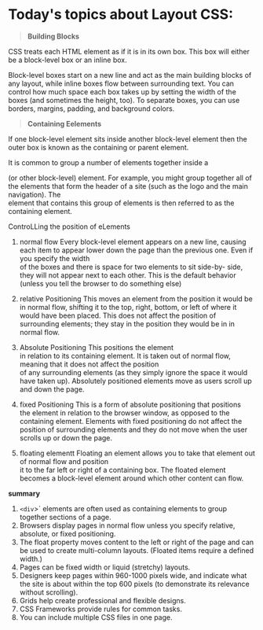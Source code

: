 




# Today's topics about Layout CSS:
 

>  **Building Blocks**

 CSS treats each HTML element as if it is in its own box. This box will either be a block-level box or an inline box.

Block-level boxes start on a new line and act as the main building blocks of any layout, while inline boxes flow between surrounding text. You can control how much space each box takes up by setting the width of the boxes (and sometimes the height, too). To separate boxes, you can use borders, margins, padding, and background colors.

> **Containing Eelements**

If one block-level element sits inside another block-level element then the outer box is known as the containing or parent element.

It is common to group a number of elements together inside a <div> (or other block-level) element. For example, you might group together all of the elements that form the header of a site (such as the logo and the main navigation). The <div> element that contains this group of elements is then referred to as the containing element.

ControLLing the position of eLements
1. normal flow
Every block-level element appears on a new line, causing each item to appear lower down the page than the previous one. Even if you specify the width  
of the boxes and there is space for two elements to sit side-by- side, they will not appear next to each other. This is the default behavior (unless you tell the browser to do something else)

2. relative Positioning
This moves an element from the position it would be in normal flow, shifting it to the top, right, bottom, or left of where it would have been placed. This does not affect the position of surrounding elements; they stay in the position they would be in in normal flow.

3. Absolute Positioning
This positions the element  
in relation to its containing element. It is taken out of normal flow, meaning that it does not affect the position  
of any surrounding elements (as they simply ignore the space it would have taken up). Absolutely positioned elements move as users scroll up and down the page.

4. fixed Positioning
This is a form of absolute positioning that positions  
the element in relation to the browser window, as opposed to the containing element. Elements with fixed positioning do not affect the position of surrounding elements and they do not move when the user scrolls up or down the page.
5. floating elementt
Floating an element allows you to take that element out  
of normal flow and position  
it to the far left or right of a containing box. The floated element becomes a block-level element around which other content can flow.


 **summary**
 1.  `<div`>` elements are often used as containing elements to group together sections of a page.
8.  Browsers display pages in normal flow unless you specify relative, absolute, or fixed positioning.
9. The float property moves content to the left or right of the page and can be used to create multi-column layouts. (Floated items require a defined width.)
10. Pages can be fixed width or liquid (stretchy) layouts.
11. Designers keep pages within 960-1000 pixels wide, and indicate what the site is about within the top 600 pixels (to demonstrate its relevance without scrolling).
12. Grids help create professional and flexible designs.
13. CSS Frameworks provide rules for common tasks.
14. You can include multiple CSS files in one page.




